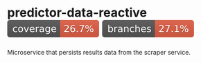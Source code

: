 # predictor-data-reactive ![Coverage](.github/badges/data-coverage.svg) ![Branches](.github/badges/data-branches.svg)

Microservice that persists results data from the scraper service.


